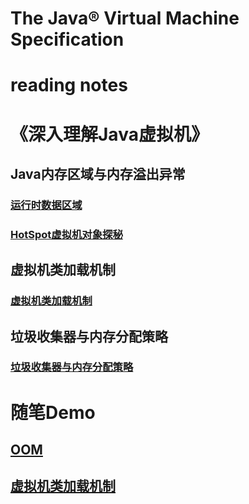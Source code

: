 # The Java® Virtual Machine Specification


# reading notes
# 《深入理解Java虚拟机》
## Java内存区域与内存溢出异常
### [运行时数据区域](https://github.com/BoulCheng/JVMS/blob/master/notes/markdown/jvm/RuntimeDataArea.md)
### [HotSpot虚拟机对象探秘](https://github.com/BoulCheng/JVMS/blob/master/notes/markdown/jvm/InstanceInHotSpot.md)

## 虚拟机类加载机制
### [虚拟机类加载机制](https://github.com/BoulCheng/JVMS/blob/master/notes/markdown/jvm/loading/classLoading.md)

## 垃圾收集器与内存分配策略
### [垃圾收集器与内存分配策略](https://github.com/BoulCheng/JVMS/blob/master/notes/markdown/jvm/gc/GC.md)



# 随笔Demo
## [OOM](https://github.com/BoulCheng/JVMS/blob/master/demo/oom/)
## [虚拟机类加载机制](https://github.com/BoulCheng/JVMS/blob/master/demo/loading/)
